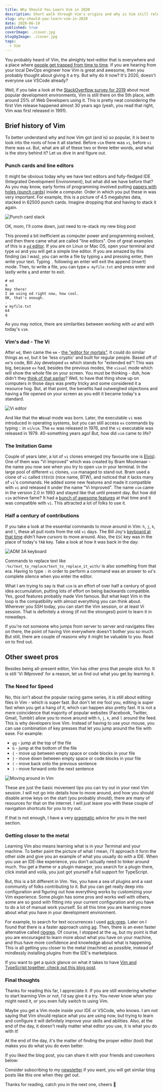 ```yaml
---
title: Why Should You Learn Vim in 2020
description: Short walk through Vim's origins and why is Vim still relevant today
slug: why-should-you-learn-vim-in-2020
date: 2020-06-19
published: true
coverImage: ./cover.jpg
blogOgImage: ./cover.jpg
tags:
  - Vim
---
```


You probably heard of Vim, the almighty text-editor that is everywhere and
a place where [people get trapped from time to time](https://stackoverflow.com/questions/11828270/how-do-i-exit-the-vim-editor).
If you are hearing from your local DevOps engineer how Vim is great and awesome, then you
probably thought about giving it a try. But why do it now? It's 2020, doesn't everyone use
VSCode already?

Well, if you take a look at the
[StackOverflow survey for 2019](https://insights.stackoverflow.com/survey/2019#technology-_-most-popular-development-environments)
about most popular development environments, Vim is still there on the 5th
place, with around 25% of Web Developers using it. This is pretty neat
considering the first Vim release happened almost 30 years ago (yeah, you read
that right, Vim was first released in 1991).

## Brief history of Vim

To better understand why and how Vim got (and is) so popular, it is best to
look into the roots of how it all started. Before `vim` there was `vi`, before
`vi` there was `ed`. But, what are all of these two or three letter words, and
what is the story behind it? Let us dive in and figure out.

### Punch cards and line editors

It might be obvious today why we have text editors and fully-fledged IDE
(Integrated Development Environment), but what did we have before that?
As you may know, early forms of programming involved putting [papers with
holes (punch cards)](https://en.wikipedia.org/wiki/Punched_card) inside a
computer. Order in which you put these in was very important. For example, this
is a picture of 4.5 megabytes data, stacked in 62500 punch cards. Imagine
dropping that and having to stack it again.

![Punch card stack](./punch-card-stack.jpg)

<div class="photo-caption">
  OK, mom, I'll come down, just need to re-stack my new blog post
</div>

This proved a bit inefficient as computer power and programming
evolved, and then there came what are called "line editors". One of great
examples of this is a [`ed` editor](<https://en.wikipedia.org/wiki/Ed_(text_editor)>).
If you are on Linux or Mac OS, open your terminal and type `ed` and you
will get a simple line editor. If you are amazed by this finding (as I was), you can write
a file by typing `a` and pressing enter, then write your text. Typing `.`
following an enter will exit the append (insert) mode. Then, to write a file, you can
type `w myfile.txt` and press enter and lastly write `q` and enter to exit.

```
# ed
a
Hey there!
I am using ed right now, how cool.
OK, that's enough.
.
w myfile.txt
64
q
```

As you may notice, there are similarities between working with `ed` and with
today's `vim`.

### Vim's dad - The Vi

After `ed`, then came the `em` - [the "editor for mortals"](http://www.eecs.qmul.ac.uk/~gc/history/).
It could do similar things as `ed`, but it be 'less cryptic' and built for
regular people. Based off of `em`'s code, Bill Joy developed `ex` which
stands for "extended ed"! This was big, because `ex` had, besides the previous
modes, the `visual` mode which will show the whole file on your screen. You
must be thinking - duh, how didn't they [think of that earlier](https://www.bell-labs.com/usr/dmr/www/qed.html)?
Well, to have
that thing show up on computers in those days was pretty tricky and some
considered it a resource hog. But, at that point, the benefits had outweighed
objections and having a file opened on your screen as you edit it became
today's a standard.

![Vi editor](./vi.png)

And like that the **vi**sual mode was born. Later, the executable `vi` was
introduced in operating systems, but you can still access `ex` commands by
typing `:` in `vi`/`vim`. The `ex` was released in 1976, and the `vi`
executable was released in 1979. 40-something years ago! But, how did `vim` came to life?

### The Imitation Game

Couple of years later, a lot of `vi` clones emerged (my favourite one is
[Elvis](<https://en.wikipedia.org/wiki/Elvis_(text_editor)>)). One of them was "Vi
Improved" which was created by Bram Moolenaar - the name you now see when you
try to open `vim` in your terminal. In the large pool of different `vi` clones,
`vim` managed to stand out. Bram used a clone of `vi` called `STEVIE` (nice
name, BTW), and noticed that it lacks many of `vi`'s commands. He added
some new features and made it compatible with `vi` and released it under
the name "Vi Improved". The name `vim` came in the version 2.0 in 1993 and
stayed like that until present day. But how did `vim` achieve fame? It had a
[bunch of awesome features](<https://en.wikipedia.org/wiki/Vim_(text_editor)#Features_and_improvements_over_vi>)
at that time and it was compatible with `vi`. This attracted a lot of folks to use it.

### Half a century of contributions

If you take a look at the essential commands to move around in Vim: `h`, `j`,
`k`, and `l`, these all pull roots from the old `vi` days. The Bill Joy's
[keyboard at that time](https://en.wikipedia.org/wiki/ADM-3A)
didn't have cursors to move around. Also, the `ESC` key was in the place
of today's `TAB` key. Take a look at how it was back in the day:

![ADM 3A keyboard](./adm-3a-keyboard.png)

Commands to replace text like `:%s/text_to_replace/text_to_replace_it_with/` is
also something from that era. Having to type `:` in order to perform a command
was an answer to `ed`'s complete silence when you enter the editor.

What I am trying to say is that `vim` is an effort of over half a century of
good idea accumulation, putting lots of effort on being backwards compatible.
Yes, good features probably made Vim famous. But what kept Vim in the loop is
the compatibility with almost everything you can think about. Wherever you SSH
today, you can start the Vim session, or at least Vi session. That is definitely
a strong (if not the strongest) point to learn it in nowadays.

If you're not someone who jumps from server to server and navigates files on
there, the point of having Vim everywhere doesn't bother you so much. But
still, there are couple of reasons why it might be valuable to you. Read on
to find out.

## Other sweet pros

Besides being all-present editor, Vim has other pros that people stick for. It
is still 'Vi IMproved' for a reason, let us find out what you get by learning
it.

### The Need for Speed

No, this isn't about the popular racing game series, it is still about editing
files in Vim - which is super fast. But don't let me fool you, editing is super
fast when you get a hang of it, which can happen also pretty fast. It is not a
mere coincidence that majority of popular websites (Facebook, Twitter, Gmail,
Tumblr) allow you to move around with `h`, `j`, `k`, and `l` around the
feed. This is why developers love Vim. Instead of having to use your mouse,
you can use combination of key presses that let you jump around the file with
ease. For example:

- `gg` - jump at the top of the file
- `G` - jump at the bottom of the file
- `{` - move up between empty space or code blocks in your file
- `}` - move down between empty space or code blocks in your file
- `(` - move back onto the previous sentence
- `)` - move forward onto the next sentence

![Moving around in Vim](./moving-around.gif)

These are just the basic movement tips you can try out in your next Vim
session. I will not go into details how to move around, and how you should
disable arrow keys on the start (you probably should), there are many of
resources for that on the internet. I will just leave you with these couple of
navigation shortcuts for you to try out.

If that is not enough, I have a very [pragmatic](/) advice for you in the next
section.

### Getting closer to the metal

Learning Vim also means learning what is in your Terminal and your machine. To
better paint the picture of what I mean, I'll approach it form the other side
and give you an example of what you usually do with a IDE. When you use an
IDE-like experience, you don't actually need to tinker around much. You get a
theme or a plugin manager, you search for a plugin there, click install and
voilà, you just got yourself a full support for TypeScript.

But, this is a bit different in Vim. Yes, you have a sea of plugins and a vast
community of folks contributing to it. But you can get really deep into
configuration and figuring out how everything works by customizing your Vim
experience. Some plugin has some pros and works well with others, some are so
good with fitting into your current configuration and you have to do a lot of
manual work yourself. So all this time you are learning more about what you have
in your development environment.

For example, to search for text occurrences I used
[ack-grep](http://manpages.ubuntu.com/manpages/trusty/man1/ack-grep.1p.html).
Later on I found that there is a faster approach using [ag](https://github.com/ggreer/the_silver_searcher). Then, there is
an even faster alternative called [ripgrep](https://github.com/BurntSushi/ripgrep).
Of course, I stopped at the `ag`, but my point is that you are encouraged to
learn more about what you have on your machine, and thus have more confidence
and knowledge about what is happening. This is all getting you closer to the
metal (machine) as possible, instead of mindlessly installing plugins from the
IDE's marketplace.

If you want to get a quick glance on what it takes to have
[Vim and TypeScript together, check out this blog post](/ultimate-vim-typescript-setup).

### Final thoughts

Thanks for reading this far, I appreciate it. If you are still wondering
whether to start learning Vim or not, I'd say give it a try. You never know
when you might need it, or you even fully switch to using Vim.

Maybe you get a Vim mode inside your IDE or VSCode, who knows. I am not saying
that Vim should replace what you are using now, but trying to learn and
configure it will definitely improve your skills and abilities. Also, at the
end of the day, it doesn't really matter what editor you use, it is what you do
with it!

At the end of the day, it's the matter of finding the proper editor
(tool) that makes you do what you do even better.

If you liked the blog post, you can share it with your friends and coworkers below:

Consider subscribing to my [newsletter](/newsletter) if you want, you will get
similar blog posts like this one when they get out.

Thanks for reading, catch you in the next one, cheers 🍻
